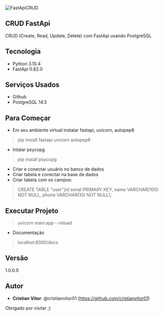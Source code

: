 ![FastApiCRUD](https://user-images.githubusercontent.com/94191697/188949992-f580d84e-97f6-440f-bb26-b6313de99988.png)


## CRUD FastApi
 
CRUD (Create, Read, Update, Delete) com FastApi usando PostgreSQL
 
 
## Tecnologia 
 
* Python 3.10.4
* FastApi 0.82.0
 
## Serviços Usados
 
* Github
* PostgreSQL 14.5
 
## Para Começar
 
* Em seu ambiente virtual instalar fastapi, uvicorn, autopep8
>    pip install fastapi uvicorn autopep8
* Intalar psycopg 
>    pip install psycopg
* Criar e conectar usuário no banco de dados 
* Criar tabela e conectar na base de dados
* Criar tabela com os campos:
>    CREATE TABLE "user"(id serial PRIMARY KEY, name VARCHAR(100) NOT NULL, phone VARCHAR(10) NOT NULL);

## Executar Projeto
 
> uvicorn main:app --reload
* Documentação 
> localhot:8000/docs
 
 
## Versão
 
1.0.0.0
 
 
## Autor
 
* **Cristian Vitor**: @cristianvitor01 (https://github.com/cristianvitor01)
 
 

Obrigado por visitar ;)
